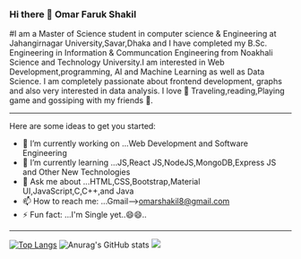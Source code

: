 ### Hi there 👋 Omar Faruk Shakil

<!--
**OMAR-FARUK-SHAKIL/OMAR-FARUK-SHAKIL** is a ✨ _special_ ✨ repository because its `README.md` (this file) appears on your GitHub profile.-->
#I am a Master of Science student in computer science & Engineering at Jahangirnagar University,Savar,Dhaka and I have completed my B.Sc. Engineering in Information & Communcation Engineering from Noakhali Science and Technology University.I am interested in Web Development,programming, AI and Machine Learning as well as Data Science. I am completely passionate about frontend development, graphs and also very interested in data analysis. I love  💓 Traveling,reading,Playing game and gossiping with my friends 👯.
<hr>
Here are some ideas to get you started:

- 🔭 I’m currently working on ...Web Development and Software Engineering
- 🌱 I’m currently learning ...JS,React JS,NodeJS,MongoDB,Express JS and Other New Technologies
- 💬 Ask me about ...HTML,CSS,Bootstrap,Material UI,JavaScript,C,C++,and Java
- 📫 How to reach me: ...Gmail--><a>omarshakil8@gmail.com</a>
- ⚡ Fun fact: ...I'm Single yet..😄😄..
<hr>

[![Top Langs](https://github-readme-stats.vercel.app/api/top-langs/?username=OMAR-FARUK-SHAKIL&layout=compact)](https://github.com/anuraghazra/github-readme-stats)
![Anurag's GitHub stats](https://github-readme-stats.vercel.app/api?username=OMAR-FARUK-SHAKIL&show_icons=true&theme=radical)
![](https://komarev.com/ghpvc/?username=OMAR-FARUK-SHAKIL&label=PROFILE+VIEWS)
